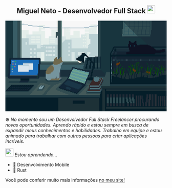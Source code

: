 <div align="center">

## Miguel Neto - Desenvolvedor Full Stack <img src="https://media1.giphy.com/media/WFZvB7VIXBgiz3oDXE/giphy.gif?cid=6c09b952w9poozv21yee25mjrpb3ej7ml84704pvnfwjciq7&ep=v1_internal_gif_by_id&rid=giphy.gif&ct=s" width="25" height="25" />

![cats-and-computers](about-image.gif)

</div>

⚙️ *No momento sou um Desenvolvedor Full Stack Freelancer procurando novas oportunidades. Aprendo rápido e estou sempre em busca de expandir meus conhecimentos e habilidades. Trabalho em equipe e estou animado para trabalhar com outras pessoas para criar aplicações incríveis.*

<img src="https://i.pinimg.com/originals/4a/1e/e2/4a1ee288ea97d5d320f3649c07f5f1eb.gif" width="25" height="25" /> *Estou aprendendo...*
- 📱 Desenvolvimento Mobile
- 🦀 Rust

Você pode conferir muito mais informações [no meu site!](https://miguelnto.vercel.app)
